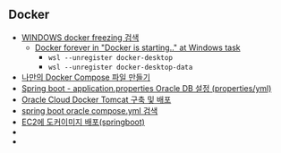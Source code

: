 ## Docker
- [WINDOWS docker freezing 검색](https://www.google.com/search?q=WINDOWS+docker+freezing&oq=WINDOWS+docker+freezing&gs_lcrp=EgZjaHJvbWUyBggAEEUYOdIBCjI2NTc2ajBqMTWoAgCwAgA&sourceid=chrome&ie=UTF-8)
  - [Docker forever in "Docker is starting.." at Windows task](https://stackoverflow.com/questions/43041331/docker-forever-in-docker-is-starting-at-windows-task)
    - ```wsl --unregister docker-desktop```
    - ```wsl --unregister docker-desktop-data```
- [나만의 Docker Compose 파일 만들기](https://jngsngjn.tistory.com/63)
- [Spring boot - application.properties Oracle DB 설정 (properties/yml)](https://hanke-r.tistory.com/entry/Spring-boot-applicationproperties-Oracle-DB-%EC%84%A4%EC%A0%95-propertiesyml)
- [Oracle Cloud Docker Tomcat 구축 및 배포](https://adg0609.tistory.com/52)
- [spring boot oracle compose.yml 검색](https://www.google.com/search?q=spring+boot+oracle+compose.yml&newwindow=1&sca_esv=938a2813bfda1cd4&ei=xBf3aM2eMdDs1e8Pp_uRKQ&start=30&sa=N&sstk=Af77f_dCEhFpZzvNyKgVJfYbizn0bPK3h3roug6W4wGVaZ1VCzRKv8F763vTCCtDiznnN4zsfDKNWendIm4kZUrgkM5NbkpcVWCRYj6H56Mpn25fMtmTKrzUmAQ0DAxwyQLAhsL9Bwbm-B0pBQYJgGKjsAAK0iiFfBA&ved=2ahUKEwjNkLuzxbSQAxVQdvUHHad9JAU4FBDy0wN6BAgIEAk&biw=2400&bih=1161&dpr=0.8)
- [EC2에 도커이미지 배포(springboot)](https://wikidocs.net/book/15807)
- []()
- []()

